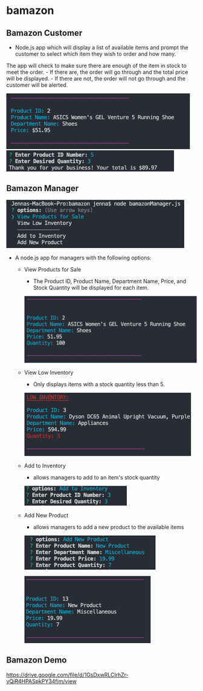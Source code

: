 # bamazon

## Bamazon Customer

- Node.js app which will display a list of available items and prompt the customer to select which item they wish to order and how many. 

The app will check to make sure there are enough of the item in stock to meet the order. 
    - If there are, the order will go through and the total price will be displayed. 
    - If there are not, the order will not go through and the customer will be alerted.

![ItemDisplay](/images/01-Customer-Item-Display.png)
![Order](/images/02-Customer-Order.png)


## Bamazon Manager

![ManagerOptions](/images/03-Manager-Options.png)

- A node.js app for managers with the following options:
    - View Products for Sale
        - The Product ID, Product Name, Department Name, Price, and Stock Quantity will be displayed for each item.

        ![ViewItems](/images/04-Manager-View-Products.png)

    - View Low Inventory
        - Only displays items with a stock quantity less than 5.

        ![ViewLowInventory](/images/05-Manager-View-Low-Inventory.png)

    - Add to Inventory
        - allows managers to add to an item's stock quantity

        ![ViewAddInventory](/images/06-Manager-Add-Inventory.png)

    - Add New Product
        - allows managers to add a new product to the available items

        ![AddNewProduct](/images/07-Manager-Add-New-Product.png)

        ![DisplayWithNew](/images/08-Manager-Display-with-New.png)

## Bamazon Demo
https://drive.google.com/file/d/1GsDxwRLClrhZr-yQjR4HPASpkPY34fjm/view